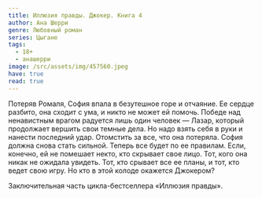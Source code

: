 ```yaml
---
title: Иллюзия правды. Джокер. Книга 4
author: Ана Шерри
genre: Любовный роман
series: Цыгане
tags:
  - 18+
  - анашерри
image: /src/assets/img/457560.jpeg
have: true
read: true
---
```

Потеряв Ромаля, София впала в безутешное горе и отчаяние. Ее сердце разбито, она сходит с ума, и никто не может ей помочь. Победе над ненавистным врагом радуется лишь один человек — Лазар, который продолжает вершить свои темные дела. Но надо взять себя в руки и нанести последний удар. Отомстить за все, что она потеряла. София должна снова стать сильной. Теперь все будет по ее правилам. Если, конечно, ей не помешает некто, кто скрывает свое лицо. Тот, кого она никак не ожидала увидеть. Тот, кто срывает все ее планы, и тот, кто ведет свою игру. Но кто в этой колоде окажется Джокером?

Заключительная часть цикла-бестселлера «Иллюзия правды».
